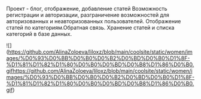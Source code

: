 Проект - блог, отображение, добавление статей
Возможность регистрации и авторизации, разграничение возможностей для
авторизованных и неавторизованных пользователей.
Отображение статей по категориям.Обратная связь.
Хранение статей и списка категорий в базе данных.

![] (https://github.com/AlinaZoloeva/liloxz/blob/main/coolsite/static/women/images/%D0%93%D0%BB%D0%B0%D0%B2%D0%BD%D0%B0%D1%8F-%D1%81%D1%82%D1%80%D0%B0%D0%BD%D0%B8%D1%86%D0%B0.gifhttps://github.com/AlinaZoloeva/liloxz/blob/main/coolsite/static/women/images/%D0%93%D0%BB%D0%B0%D0%B2%D0%BD%D0%B0%D1%8F-%D1%81%D1%82%D1%80%D0%B0%D0%BD%D0%B8%D1%86%D0%B0.gif)
